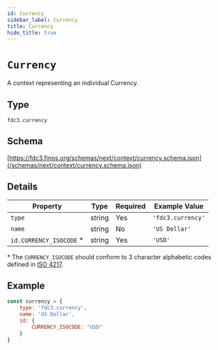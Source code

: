 ```yaml
---
id: Currency
sidebar_label: Currency
title: Currency
hide_title: true
---
```


# `Currency`

A context representing an individual Currency. 

## Type

`fdc3.currency`

## Schema

[https://fdc3.finos.org/schemas/next/context/currency.schema.json](/schemas/next/context/currency.schema.json)

## Details

| Property                | Type    | Required | Example Value     |
|-------------------------|---------|----------|-------------------|
| `type`                  | string  | Yes      | `'fdc3.currency'` |
| `name`                  | string  | No       | `'US Dollar'`     |
| `id.CURRENCY_ISOCODE` * | string  | Yes      | `'USD'`           |

\* The `CURRENCY_ISOCODE` should conform to 3 character alphabetic codes defined in [ISO 4217](https://www.iso.org/iso-4217-currency-codes.html).

## Example

```js
const currency = {
    type: 'fdc3.currency',
    name: 'US Dollar',
    id: {
        CURRENCY_ISOCODE: "USD"
    }
}
```
